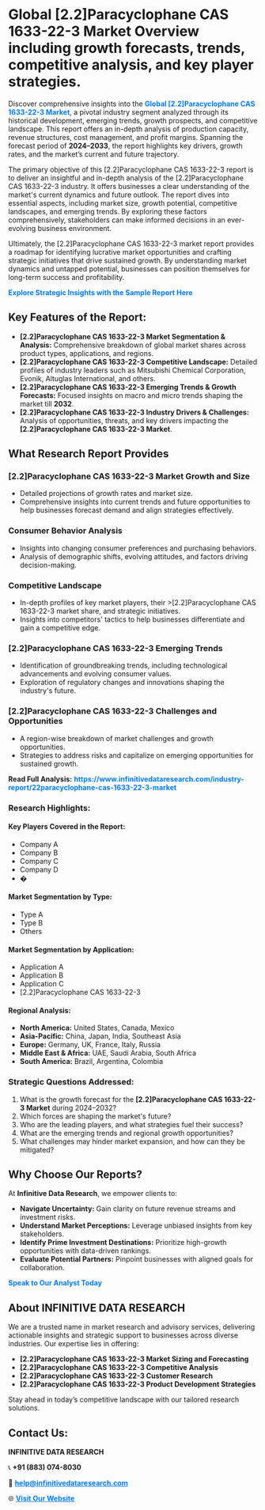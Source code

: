 <h1>Global [2.2]Paracyclophane CAS 1633-22-3 Market Overview including growth forecasts, trends, competitive analysis, and key player strategies.</h1>
<p>
Discover comprehensive insights into the 
<a href="https://www.infinitivedataresearch.com/industry-report/22paracyclophane-cas-1633-22-3-market" rel="dofollow" style="color: #007BFF; text-decoration: none;"><strong>Global [2.2]Paracyclophane CAS 1633-22-3 Market</strong></a>, a pivotal industry segment analyzed through its historical development, emerging trends, growth prospects, and competitive landscape. This report offers an in-depth analysis of production capacity, revenue structures, cost management, and profit margins. Spanning the forecast period of <strong>2024–2033</strong>, the report highlights key drivers, growth rates, and the market’s current and future trajectory.
</p>
<p>
The primary objective of this [2.2]Paracyclophane CAS 1633-22-3 report is to deliver an insightful and in-depth analysis of the [2.2]Paracyclophane CAS 1633-22-3 industry. It offers businesses a clear understanding of the market's current dynamics and future outlook. The report dives into essential aspects, including market size, growth potential, competitive landscapes, and emerging trends. By exploring these factors comprehensively, stakeholders can make informed decisions in an ever-evolving business environment.
</p>
<p>
Ultimately, the [2.2]Paracyclophane CAS 1633-22-3 market report provides a roadmap for identifying lucrative market opportunities and crafting strategic initiatives that drive sustained growth. By understanding market dynamics and untapped potential, businesses can position themselves for long-term success and profitability.
</p>
<p>
<a href="https://www.infinitivedataresearch.com/request-sample/reportId=112155" style="color: #007BFF; text-decoration: none;"><strong>Explore Strategic Insights with the Sample Report Here</strong></a>
</p>

<h2>Key Features of the Report:</h2>
<ul>
<li><strong>[2.2]Paracyclophane CAS 1633-22-3 Market Segmentation & Analysis:</strong> Comprehensive breakdown of global market shares across product types, applications, and regions.</li>
<li><strong>[2.2]Paracyclophane CAS 1633-22-3 Competitive Landscape:</strong> Detailed profiles of industry leaders such as Mitsubishi Chemical Corporation, Evonik, Altuglas International, and others.</li>
<li><strong>[2.2]Paracyclophane CAS 1633-22-3 Emerging Trends & Growth Forecasts:</strong> Focused insights on macro and micro trends shaping the market till <strong>2032</strong>.</li>
<li><strong>[2.2]Paracyclophane CAS 1633-22-3 Industry Drivers & Challenges:</strong> Analysis of opportunities, threats, and key drivers impacting the <strong>[2.2]Paracyclophane CAS 1633-22-3 Market</strong>.</li>
</ul>

<h2>What Research Report Provides</h2>
<h3>[2.2]Paracyclophane CAS 1633-22-3 Market Growth and Size</h3>
<ul>
<li>Detailed projections of growth rates and market size.</li>
<li>Comprehensive insights into current trends and future opportunities to help businesses forecast demand and align strategies effectively.</li>
</ul>

<h3>Consumer Behavior Analysis</h3>
<ul>
<li>Insights into changing consumer preferences and purchasing behaviors.</li>
<li>Analysis of demographic shifts, evolving attitudes, and factors driving decision-making.</li>
</ul>

<h3>Competitive Landscape</h3>
<ul>
<li>In-depth profiles of key market players, their >[2.2]Paracyclophane CAS 1633-22-3 market share, and strategic initiatives.</li>
<li>Insights into competitors' tactics to help businesses differentiate and gain a competitive edge.</li>
</ul>

<h3>[2.2]Paracyclophane CAS 1633-22-3 Emerging Trends</h3>
<ul>
<li>Identification of groundbreaking trends, including technological advancements and evolving consumer values.</li>
<li>Exploration of regulatory changes and innovations shaping the industry's future.</li>
</ul>

<h3>[2.2]Paracyclophane CAS 1633-22-3 Challenges and Opportunities</h3>
<ul>
<li>A region-wise breakdown of market challenges and growth opportunities.</li>
<li>Strategies to address risks and capitalize on emerging opportunities for sustained growth.</li>
</ul>
<p><strong>Read Full Analysis:</strong> <a href="https://www.infinitivedataresearch.com/industry-report/22paracyclophane-cas-1633-22-3-market" rel="dofollow" style="color: #007BFF; text-decoration: none;"><strong>https://www.infinitivedataresearch.com/industry-report/22paracyclophane-cas-1633-22-3-market</strong></a></p>
<h3>Research Highlights:</h3>
<h4>Key Players Covered in the Report:</h4>
<ul><li>Company A</li><li>Company B</li><li>Company C</li><li>Company D</li><li>�</li></ul>
<h4>Market Segmentation by Type:</h4>
<ul><li>Type A</li><li>Type B</li><li>Others</li></ul>
<h4>Market Segmentation by Application:</h4>
<ul><li>Application A</li><li>Application B</li><li>Application C</li><li>[2.2]Paracyclophane CAS 1633-22-3</li></ul>

<h4>Regional Analysis:</h4>
<ul>
<li><strong>North America:</strong> United States, Canada, Mexico</li>
<li><strong>Asia-Pacific:</strong> China, Japan, India, Southeast Asia</li>
<li><strong>Europe:</strong> Germany, UK, France, Italy, Russia</li>
<li><strong>Middle East & Africa:</strong> UAE, Saudi Arabia, South Africa</li>
<li><strong>South America:</strong> Brazil, Argentina, Colombia</li>
</ul>

<h3>Strategic Questions Addressed:</h3>
<ol>
<li>What is the growth forecast for the <strong>[2.2]Paracyclophane CAS 1633-22-3 Market</strong> during 2024–2032?</li>
<li>Which forces are shaping the market's future?</li>
<li>Who are the leading players, and what strategies fuel their success?</li>
<li>What are the emerging trends and regional growth opportunities?</li>
<li>What challenges may hinder market expansion, and how can they be mitigated?</li>
</ol>

<h2>Why Choose Our Reports?</h2>
<p>At <strong>Infinitive Data Research</strong>, we empower clients to:</p>
<ul>
<li><strong>Navigate Uncertainty:</strong> Gain clarity on future revenue streams and investment risks.</li>
<li><strong>Understand Market Perceptions:</strong> Leverage unbiased insights from key stakeholders.</li>
<li><strong>Identify Prime Investment Destinations:</strong> Prioritize high-growth opportunities with data-driven rankings.</li>
<li><strong>Evaluate Potential Partners:</strong> Pinpoint businesses with aligned goals for collaboration.</li>
</ul>
<p><a href="https://www.infinitivedataresearch.com/industry-report/22paracyclophane-cas-1633-22-3-market" rel="dofollow" style="color: #007BFF; text-decoration: none;"><strong>Speak to Our Analyst Today</strong></a></p>

<h2>About INFINITIVE DATA RESEARCH</h2>
<p>We are a trusted name in market research and advisory services, delivering actionable insights and strategic support to businesses across diverse industries. Our expertise lies in offering:</p>
<ul>
<li><strong>[2.2]Paracyclophane CAS 1633-22-3 Market Sizing and Forecasting</strong></li>
<li><strong>[2.2]Paracyclophane CAS 1633-22-3 Competitive Analysis</strong></li>
<li><strong>[2.2]Paracyclophane CAS 1633-22-3 Customer Research</strong></li>
<li><strong>[2.2]Paracyclophane CAS 1633-22-3 Product Development Strategies</strong></li>
</ul>
<p>Stay ahead in today’s competitive landscape with our tailored research solutions.</p>

<h2>Contact Us:</h2>
<p><strong>INFINITIVE DATA RESEARCH</strong></p>
<p>📞 <strong>+91 (883) 074-8030</strong></p>
<p>📧 <strong><a href="mailto:help@infinitivedataresearch.com" style="color: #007BFF;">help@infinitivedataresearch.com</a></strong></p>
<p>🌐 <strong><a href="https://www.infinitivedataresearch.com" rel="dofollow" style="color: #007BFF;">Visit Our Website</a></strong></p>